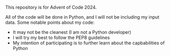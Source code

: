 This repository is for Advent of Code 2024.

All of the code will be done in Python, and I will not be including my input data.
Some notable points about my code:
- It may not be the cleanest (I am not a Python developer)
- I will try my best to follow the PEP8 guidelines
- My intention of participating is to further learn about the capbabilities of Python
